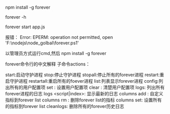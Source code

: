 npm install -g forever

forever -h

forever start app.js

报错： Error: EPERM: operation not permitted, open 'F:\nodejs\node_golbal\forever.ps1'

以管理员方式运行cmd,然后 npm install -g forever


forever命令行的中文解释
子命令actions：

start:启动守护进程
stop:停止守护进程
stopall:停止所有的forever进程
restart:重启守护进程
restartall:重启所有的foever进程
list:列表显示forever进程
config:列出所有的用户配置项
set <key> <val>: 设置用户配置项
clear <key>: 清楚用户配置项
logs: 列出所有forever进程的日志
logs <script|index>: 显示最新的日志
columns add <col>: 自定义指标到forever list
columns rm <col>: 删除forever list的指标
columns set<cols>: 设置所有的指标到forever list
cleanlogs: 删除所有的forever历史日志